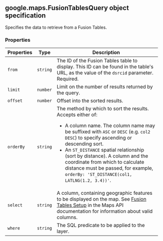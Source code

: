 <h2 id="FusionTablesQuery">
google.maps.FusionTablesQuery
object specification
</h2><p>Specifies the data to retrieve from a Fusion Tables.</p><h3 id="devsite_header_181">Properties</h3><table summary="object FusionTablesQuery - Properties" width="100%">
<thead>
<tr><th>Properties</th>
<th>Type</th>
<th>Description</th>
</tr></thead>
<tbody>
<tr>
<td><code>from</code></td>
<td><code>string</code></td>
<td>The ID of the Fusion Tables table to display. This ID can be found in the table's URL, as the value of the <code>dsrcid</code> parameter. Required.</td>
</tr>
<tr>
<td><code>limit</code></td>
<td><code>number</code></td>
<td>Limit on the number of results returned by the query.</td>
</tr>
<tr>
<td><code>offset</code></td>
<td><code>number</code></td>
<td>Offset into the sorted results.</td>
</tr>
<tr>
<td><code>orderBy</code></td>
<td><code>string</code></td>
<td>The method by which to sort the results. Accepts either of: <ul> <li> A column name. The column name may be suffixed with <code>ASC</code> or <code>DESC</code> (e.g. <code>col2 DESC</code>) to specify ascending or descending sort. </li> <li> An <code>ST_DISTANCE</code> spatial relationship (sort by distance). A column and the coordinate from which to calculate distance must be passed, for example, <code>orderBy: 'ST_DISTANCE(col1, LATLNG(1.2, 3.4))'</code>. </li> </ul></td>
</tr>
<tr>
<td><code>select</code></td>
<td><code>string</code></td>
<td>A column, containing geographic features to be displayed on the map. See <a href="/maps/documentation/javascript/layers#FusionTablesSetup"> Fusion Tables Setup</a> in the Maps API documentation for information about valid columns.</td>
</tr>
<tr>
<td><code>where</code></td>
<td><code>string</code></td>
<td>The SQL predicate to be applied to the layer.</td>
</tr>
</tbody>
</table>